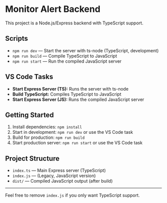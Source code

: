 # Monitor Alert Backend

This project is a Node.js/Express backend with TypeScript support.

## Scripts
- `npm run dev` — Start the server with ts-node (TypeScript, development)
- `npm run build` — Compile TypeScript to JavaScript
- `npm run start` — Run the compiled JavaScript server

## VS Code Tasks
- **Start Express Server (TS):** Runs the server with ts-node
- **Build TypeScript:** Compiles TypeScript to JavaScript
- **Start Express Server (JS):** Runs the compiled JavaScript server

## Getting Started
1. Install dependencies: `npm install`
2. Start in development: `npm run dev` or use the VS Code task
3. Build for production: `npm run build`
4. Start production server: `npm run start` or use the VS Code task

## Project Structure
- `index.ts` — Main Express server (TypeScript)
- `index.js` — (Legacy, JavaScript version)
- `dist/` — Compiled JavaScript output (after build)

---

Feel free to remove `index.js` if you only want TypeScript support.
